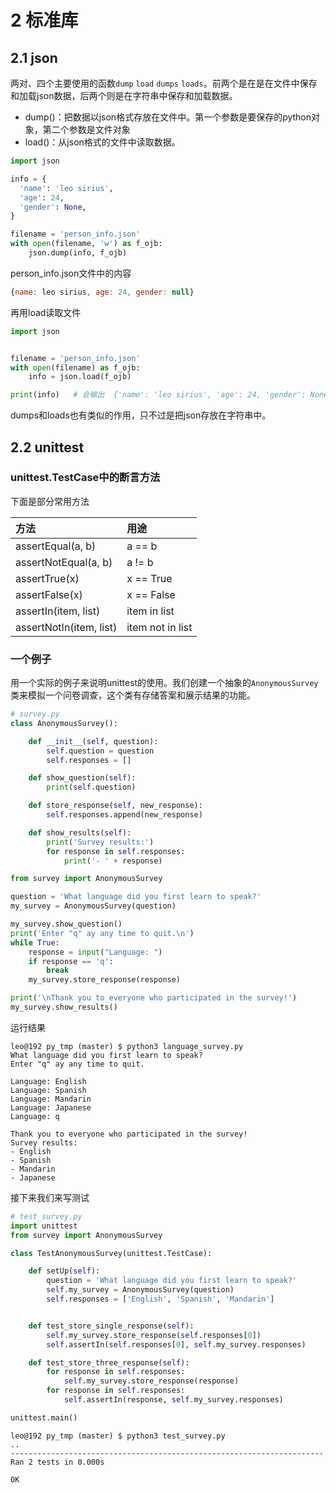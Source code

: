 # 2 标准库

## 2.1 json

两对、四个主要使用的函数`dump` `load` `dumps` `loads`。前两个是在是在文件中保存和加载json数据，后两个则是在字符串中保存和加载数据。

- dump()：把数据以json格式存放在文件中。第一个参数是要保存的python对象，第二个参数是文件对象
- load()：从json格式的文件中读取数据。

```python
import json

info = {
  'name': 'leo sirius',
  'age': 24,
  'gender': None,
}

filename = 'person_info.json'
with open(filename, 'w') as f_ojb:
    json.dump(info, f_ojb)
```

person_info.json文件中的内容

```js
{name: leo sirius, age: 24, gender: null}
```

再用load读取文件

```python
import json


filename = 'person_info.json'
with open(filename) as f_ojb:
    info = json.load(f_ojb)

print(info)   # 会输出  {'name': 'leo sirius', 'age': 24, 'gender': None}
```

dumps和loads也有类似的作用，只不过是把json存放在字符串中。

## 2.2 unittest

### unittest.TestCase中的断言方法

下面是部分常用方法

| 方法                      | 用途               |
| :---------------------- | :--------------- |
| assertEqual(a, b)       | a == b           |
| assertNotEqual(a, b)    | a != b           |
| assertTrue(x)           | x == True        |
| assertFalse(x)          | x == False       |
| assertIn(item, list)    | item in list     |
| assertNotIn(item, list) | item not in list |

### 一个例子

用一个实际的例子来说明unittest的使用。我们创建一个抽象的`AnonymousSurvey`类来模拟一个问卷调查，这个类有存储答案和展示结果的功能。

```python
# survey.py
class AnonymousSurvey():

    def __init__(self, question):
        self.question = question
        self.responses = []

    def show_question(self):
        print(self.question)

    def store_response(self, new_response):
        self.responses.append(new_response)

    def show_results(self):
        print('Survey results:')
        for response in self.responses:
            print('- ' + response)
```

```python
from survey import AnonymousSurvey

question = 'What language did you first learn to speak?'
my_survey = AnonymousSurvey(question)

my_survey.show_question()
print('Enter "q" ay any time to quit.\n')
while True:
    response = input("Language: ")
    if response == 'q':
        break
    my_survey.store_response(response)

print('\nThank you to everyone who participated in the survey!')
my_survey.show_results()
```

运行结果

```
leo@192 py_tmp (master) $ python3 language_survey.py 
What language did you first learn to speak?
Enter "q" ay any time to quit.

Language: English
Language: Spanish
Language: Mandarin
Language: Japanese
Language: q

Thank you to everyone who participated in the survey!
Survey results:
- English
- Spanish
- Mandarin
- Japanese
```

接下来我们来写测试

```python
# test_survey.py
import unittest
from survey import AnonymousSurvey

class TestAnonymousSurvey(unittest.TestCase):

    def setUp(self):
        question = 'What language did you first learn to speak?'
        self.my_survey = AnonymousSurvey(question)
        self.responses = ['English', 'Spanish', 'Mandarin']


    def test_store_single_response(self):
        self.my_survey.store_response(self.responses[0])
        self.assertIn(self.responses[0], self.my_survey.responses)

    def test_store_three_response(self):
        for response in self.responses:
            self.my_survey.store_response(response)
        for response in self.responses:
            self.assertIn(response, self.my_survey.responses)

unittest.main()
```

```
leo@192 py_tmp (master) $ python3 test_survey.py 
..
----------------------------------------------------------------------
Ran 2 tests in 0.000s

OK
```
